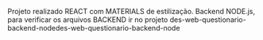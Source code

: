 Projeto realizado REACT com MATERIALS de estilização. Backend NODE.js, para verificar os arquivos BACKEND ir no  projeto des-web-questionario-backend-nodedes-web-questionario-backend-node

